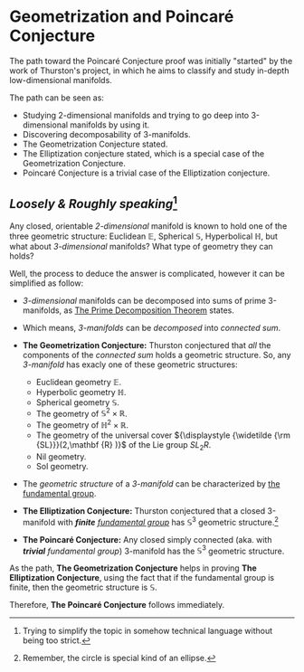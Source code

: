 # Geometrization and Poincaré Conjecture
The path toward the Poincaré Conjecture proof was initially "started" by the work of Thurston's project, in which he aims to classify and study in-depth low-dimensional manifolds.

The path can be seen as: 

* Studying 2-dimensional manifolds and trying to go deep into 3-dimensional manifolds by using it.
* Discovering decomposability of 3-manifolds.
* The Geometrization Conjecture stated.
* The Elliptization conjecture stated, which is a special case of the Geometrization Conjecture.
* Poincaré Conjecture is a trivial case of the Elliptization conjecture.

## *Loosely & Roughly speaking*[^ss]
Any closed, orientable *2-dimensional* manifold is known to hold one of the three geometric structure: Euclidean $\mathbb{E}$, Spherical $\mathbb{S}$, Hyperbolical $\mathbb{H}$, but what about *3-dimensional* manifolds? What type of geometry they can holds?

Well, the process to deduce the answer is complicated, however it can be simplified as follow:

* *3-dimensional* manifolds can be decomposed into sums of prime 3-manifolds, as [The Prime Decomposition Theorem](https://en.wikipedia.org/wiki/Prime_decomposition_of_3-manifolds) states.
* Which means, *3-manifolds* can be *decomposed* into *connected sum*.
* **The Geometrization Conjecture:** Thurston conjectured that *all* the components of the *connected sum* holds a geometric structure. So, any *3-manifold* has exacly one of these geometric structures:

  * Euclidean geometry $\mathbb{E}$.
  * Hyperbolic geometry $\mathbb{H}$.
  * Spherical geometry $\mathbb{S}$.
  * The geometry of $\mathbb{S}^2×\mathbb{R}$.
  * The geometry of $\mathbb{H}^2×\mathbb{R}$.
  * The geometry of the universal cover ${\displaystyle {\widetilde {\rm {SL}}}(2,\mathbf {R} )}$ of the Lie group $SL_2R$.
  * Nil geometry.
  * Sol geometry.
* The *geometric structure* of a *3-manifold* can be characterized by [the fundamental group](https://en.wikipedia.org/wiki/Fundamental_group).
* **The Elliptization Conjecture:** Thurston conjectured that a closed 3-manifold with ***finite** [fundamental group](https://en.wikipedia.org/wiki/Fundamental_group)* has $\mathbb{S}^3$ geometric structure.[^ct]
* **The Poincaré Conjecture:** Any closed simply connected (aka. with ***trivial** fundamental group*) 3-manifold has the $\mathbb{S}^3$ geometric structure.

As the path, **The Geometrization Conjecture** helps in proving **The Elliptization Conjecture**, using the fact that if the fundamental group is finite, then the geometric structure is $\mathbb{S}$.

Therefore, **The Poincaré Conjecture** follows immediately.


[^ct]: Remember, the circle is special kind of an ellipse. 
[^ss]: Trying to simplify the topic in somehow technical language without being too strict.
